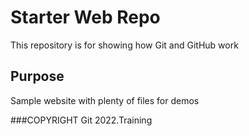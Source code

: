 # Starter Web Repo

This repository is for showing how Git and GitHub work

## Purpose

Sample website with plenty of files for demos

###COPYRIGHT 
Git 2022.Training